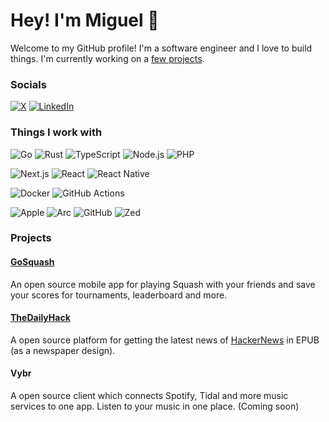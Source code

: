 # Hey! I'm Miguel 👋

Welcome to my GitHub profile! I'm a software engineer and I love to build things. I'm currently working on a [few projects](#projects).

### Socials

[![X](https://img.shields.io/badge/@miguel__damota-000?style=for-the-badge&logo=x&logoColor=white)](https://x.com/@miguel_damota)
[![LinkedIn](https://img.shields.io/badge/miguel_da_mota-0A66C2?style=for-the-badge&logo=linkedin&logoColor=white)](https://www.linkedin.com/in/miguel-da-mota)

### Things I work with

![Go](https://img.shields.io/badge/Go-00ADD8?style=for-the-badge&logo=go&logoColor=white)
![Rust](https://img.shields.io/badge/Rust-000?style=for-the-badge&logo=rust&logoColor=white)
![TypeScript](https://img.shields.io/badge/TypeScript-3178C6?style=for-the-badge&logo=typescript&logoColor=white)
![Node.js](https://img.shields.io/badge/Node.js-339933?style=for-the-badge&logo=node.js&logoColor=white)
![PHP](https://img.shields.io/badge/PHP-777BB4?style=for-the-badge&logo=php&logoColor=white)

![Next.js](https://img.shields.io/badge/Next.js-000?style=for-the-badge&logo=next.js&logoColor=white)
![React](https://img.shields.io/badge/React-61DAFB?style=for-the-badge&logo=react&logoColor=white)
![React Native](https://img.shields.io/badge/React_Native-61DAFB?style=for-the-badge&logo=react&logoColor=white)

![Docker](https://img.shields.io/badge/Docker-2496ED?style=for-the-badge&logo=docker&logoColor=white)
![GitHub Actions](https://img.shields.io/badge/GitHub_Actions-2088FF?style=for-the-badge&logo=github-actions&logoColor=white)

![Apple](https://img.shields.io/badge/Apple-000?style=for-the-badge&logo=apple&logoColor=white)
![Arc](https://img.shields.io/badge/Arc-FCBFBD?style=for-the-badge&logo=arc&logoColor=white)
![GitHub](https://img.shields.io/badge/GitHub-181717?style=for-the-badge&logo=github&logoColor=white)
![Zed](https://img.shields.io/badge/Zed-084CCF?style=for-the-badge&logo=zed-industries&logoColor=white)

### Projects

#### [GoSquash](https://github.com/gosquash)

An open source mobile app for playing Squash with your friends and save your scores for tournaments, leaderboard and more.

#### [TheDailyHack](https://github.com/migueldamota/thedailyhack)

A open source platform for getting the latest news of [HackerNews](https://news.ycombinator.com) in EPUB (as a newspaper design).

#### Vybr

A open source client which connects Spotify, Tidal and more music services to one app. Listen to your music in one place. (Coming soon)
